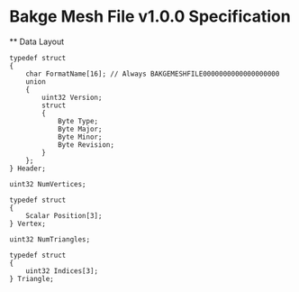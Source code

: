 Bakge Mesh File v1.0.0 Specification
====================================

** Data Layout

```
typedef struct
{
    char FormatName[16]; // Always BAKGEMESHFILE0000000000000000000
    union
    {
        uint32 Version;
        struct
        {
            Byte Type;
            Byte Major;
            Byte Minor;
            Byte Revision;
        }
    };
} Header;

uint32 NumVertices;

typedef struct
{
    Scalar Position[3];
} Vertex;

uint32 NumTriangles;

typedef struct
{
    uint32 Indices[3];
} Triangle;

```
